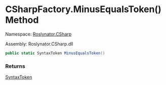 # CSharpFactory\.MinusEqualsToken\(\) Method

Namespace: [Roslynator.CSharp](../../README.md)

Assembly: Roslynator\.CSharp\.dll

```csharp
public static SyntaxToken MinusEqualsToken()
```

### Returns

[SyntaxToken](https://docs.microsoft.com/en-us/dotnet/api/microsoft.codeanalysis.syntaxtoken)

